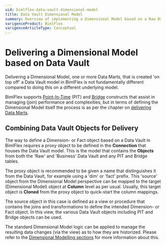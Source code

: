 ```yaml
---
uid: bimlflex-data-vault-dimensional-model
title: Data Vault Dimensional Model
summary: Overview of implementing a Dimensional Model based on a Raw Data Vault
varigenceProduct: BimlFlex
varigenceArticleType: Conceptual
---
```

# Delivering a Dimensional Model based on Data Vault

Delivering a Dimensional Model, one or more Data Marts, that is created 'on top off' a Data Vault model in BimlFlex is not fundamentally different compared to doing this on a different underlying model.

BimlFlex supports [Point-In-Time](xref:bimlflex-data-vault-concept-pit) (PIT) and [Bridge](xref:bimlflex-data-vault-concept-bridge) constructs that assist in managing (join) performance and complexities, but in terms of defining the Dimensional Model itself the process is as per the chapter on [delivering Data Marts](xref:bimlflex-data-delivery-index).

## Combining Data Vault Objects for Delivery

The way to define a Dimension- or Fact object based on a Data Vault in BimlFlex requires a proxy object to be defined in the **Connection** that houses the Data Vault model. This is the model that contains the **Objects** from both the 'Raw' and 'Business' Data Vault and any PIT and Bridge tables.

The proxy object is recommended to be given a name that distinguishes it from the Data Vault, for example using a 'dim' or 'fact' prefix. This 'source' object from the Dimensional Model perspective can be mapped to the target (Dimensional Model) object at **Column** level as per usual. Usually, this target object is **Cloned** from the proxy object to quick-start the column mappings.

The source object in this case is defined as a view or procedure that contains the joins and transformations to define the intended Dimension- or Fact object. In this view, the various Data Vault objects including PIT and Bridge objects can be used.

The standard Dimensional Model logic can be applied to manage the resulting data changes (via the view) as to how they are historized. Please refer to the [Dimensional Modelling sections](xref:bimlflex-data-delivery-index) for more information about this.